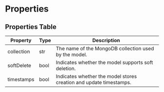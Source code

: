 # Properties

## Properties Table

| Property   | Type | Description                                                        |
| ---------- | ---- | ------------------------------------------------------------------ |
| collection | str  | The name of the MongoDB collection used by the model.              |
| softDelete | bool | Indicates whether the model supports soft deletion.                |
| timestamps | bool | Indicates whether the model stores creation and update timestamps. |
